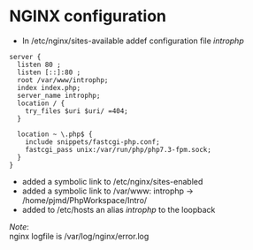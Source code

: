# NGINX configuration

* In /etc/nginx/sites-available addef configuration file *introphp*

```
server {
  listen 80 ;
  listen [::]:80 ;
  root /var/www/introphp;
  index index.php;
  server_name introphp;
  location / {
    try_files $uri $uri/ =404;
  }

  location ~ \.php$ {
    include snippets/fastcgi-php.conf;
    fastcgi_pass unix:/var/run/php/php7.3-fpm.sock;
  }
}

```

* added a symbolic link to /etc/nginx/sites-enabled
* added a symbolic link to /var/www: introphp -> /home/pjmd/PhpWorkspace/Intro/
* added to /etc/hosts an alias *introphp* to the loopback 

*Note*:  
nginx logfile is /var/log/nginx/error.log
